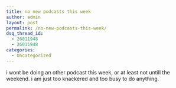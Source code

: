 ```yaml
---
title: no new podcasts this week
author: admin
layout: post
permalink: /no-new-podcasts-this-week/
dsq_thread_id:
  - 26011948
  - 26011948
categories:
  - Uncategorized
---
```

i wont be doing an other podcast this week, or at least not untill the weekend. i am just too knackered and too busy to do anything.